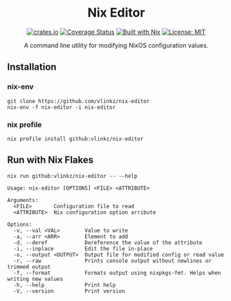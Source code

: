 <div align="center">

Nix Editor
===
[![crates.io][crates badge]][crate]
[![Coverage Status][coveralls badge]][coveralls]
[![Built with Nix][builtwithnix badge]][builtwithnix]
[![License: MIT][MIT badge]][MIT]

A command line utility for modifying NixOS configuration values.

</div>

## Installation
### nix-env
```
git clone https://github.com/vlinkz/nix-editor
nix-env -f nix-editor -i nix-editor
```
### nix profile
```
nix profile install github:vlinkz/nix-editor
```

## Run with Nix Flakes
```
nix run github:vlinkz/nix-editor -- --help
```

```
Usage: nix-editor [OPTIONS] <FILE> <ATTRIBUTE>

Arguments:
  <FILE>       Configuration file to read
  <ATTRIBUTE>  Nix configuration option arribute

Options:
  -v, --val <VAL>        Value to write
  -a, --arr <ARR>        Element to add
  -d, --deref            Dereference the value of the attribute
  -i, --inplace          Edit the file in-place
  -o, --output <OUTPUT>  Output file for modified config or read value
  -r, --raw              Prints console output without newlines or trimmed output
  -f, --format           Formats output using nixpkgs-fmt. Helps when writing new values
  -h, --help             Print help
  -V, --version          Print version
```
[coveralls badge]: https://img.shields.io/coveralls/github/vlinkz/nix-editor?style=for-the-badge
[coveralls]: https://coveralls.io/github/vlinkz/nix-editor
[crates badge]: https://img.shields.io/crates/v/nix-editor.svg?style=for-the-badge
[crate]: https://crates.io/crates/nix-editor
[builtwithnix badge]: https://img.shields.io/badge/Built%20With-Nix-41439A?style=for-the-badge&logo=nixos&logoColor=white
[builtwithnix]: https://builtwithnix.org/
[MIT badge]: https://img.shields.io/badge/License-MIT-blue.svg?style=for-the-badge
[MIT]: https://opensource.org/licenses/MIT